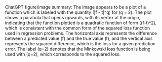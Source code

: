 ChatGPT figure/image summary: The image appears to be a plot of a function which is labeled with the quantity \(|f - t|^q\) for \(q = 2\). The plot shows a parabola that opens upwards, with its vertex at the origin, indicating that the function plotted is a quadratic function of form \((f-t)^2\), which is consistent with the common form of the squared loss function used in regression problems. The horizontal axis represents the difference between a predicted value \(f\) and the true value \(t\), and the vertical axis represents the squared difference, which is the loss for a given prediction error. The label \(q=2\) denotes that the Minkowski loss function is being used with \(q=2\), which corresponds to the squared loss.